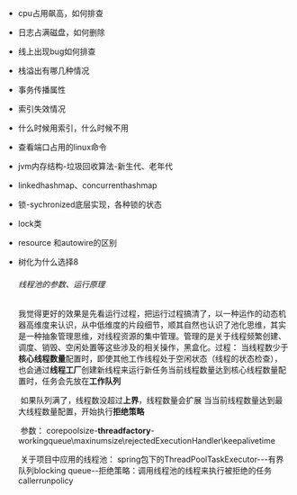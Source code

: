 - cpu占用飙高，如何排查

- 日志占满磁盘，如何删除

- 线上出现bug如何排查

- 栈溢出有哪几种情况

- 事务传播属性

- 索引失效情况

- 什么时候用索引，什么时候不用

- 查看端口占用的linux命令

- jvm内存结构-垃圾回收算法-新生代、老年代

- linkedhashmap、concurrenthashmap

- 锁-sychronized底层实现，各种锁的状态

- lock类

- resource 和autowire的区别

- 树化为什么选择8

  ###### 线程池的参数、运行原理

  ​		我觉得更好的效果是先看运行过程，把运行过程搞清了，以一种运作的动态机器高维度来认识，从中低维度的片段细节，顺其自然也认识了
  ​		池化思维，其实是一种抽象管理思维，对线程资源的集中管理。管理的是关于线程频繁创建、调度、销毁、空闲处置等这些涉及的相关操作，黑盒化。
  ​		过程：
  ​				当线程数少于**核心线程数量**配置时，即使其他工作线程处于空闲状态（线程的状态检查），也会通过**线程工厂**创建新线程来运行新任务	
  ​				当前线程数量达到核心线程数量配置时，任务会先放在**工作队列**


  ​				如果队列满了，线程数没超过**上界**，线程数量会扩展
  ​				当当前线程数量达到最大线程数量配置，开始执行**拒绝策略**

  ​		参数：
  ​				corepoolsize-**threadfactory**-workingqueue\maxinumsize\rejectedExecutionHandler\keepalivetime

  ​		关于项目中应用的线程池：
  ​				spring包下的ThreadPoolTaskExecutor---有界队列blocking queue--拒绝策略：调用线程池的线程来执行被拒绝的任务callerrunpolicy
